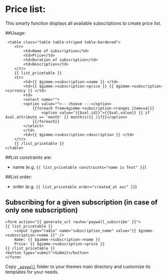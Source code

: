 Price list:
=====================

This smarty function displays all available subscriptions to create price list.

##Usage:

```
 <table class="table table-striped table-bordered">
    <tr>
        <td>Name of subscription</td>
        <td>Price</td>
        <td>Duration of subscription</td>
        <td>Description</td>
    </tr>
    {{ list_pricetable }}
    <tr>
        <td>{{ $gimme->subscription->name }} </td>
        <td>{{ $gimme->subscription->price }} {{ $gimme->subscription->currency }} </td>
        <td>
        <select name="">
        <option value="">-- choose ---</option>
            {{foreach from=$gimme->subscription->ranges item=val}}
                <option value="{{$val.id}}">{{$val.value}} {{ if $val.attribute == 'month' }} month(s){{ /if}}</option>
            {{/foreach}}
        </select>
        </td>
        <td>{{ $gimme->subscription->description }} </td>
    </tr>
    {{ /list_pricetable }}
</table>
```

##List constraints are:
- name (e.g. `{{ list_pricetable constraints="name is Test" }}`)

##List order:
- order (e.g. `{{ list_pricetable order="created_at asc" }}`)

## Subscribing for a given subscription (in case of only one subscription)

```
<form action="{{ generate_url route='paywall_subscribe' }}">
{{ list_pricetable }}
	<input type="radio" name="subscription_name" value="{{ $gimme->subscription->name }}" />
	Name: {{ $gimme->subscription->name }}
	Price: {{ $gimme->subscription->price }}
{{ /list_pricetable }}
<button type="submit">Submit</button>
</form>
```

Copy [`_paywall`](https://github.com/newscoop/plugin-NewscoopPaywallBundle/tree/master/Resources/_paywall) folder to your themes main directory and customize its templates for your needs.